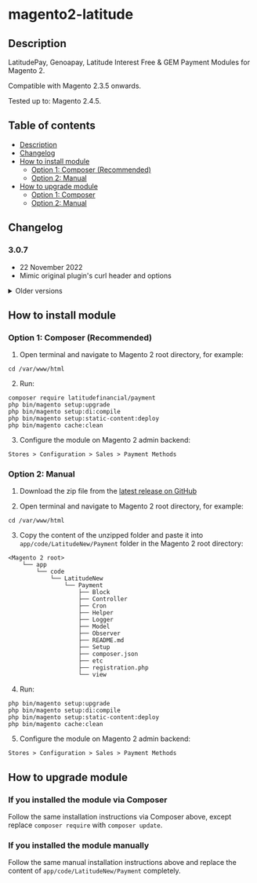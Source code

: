 # magento2-latitude

## Description

LatitudePay, Genoapay, Latitude Interest Free & GEM Payment Modules for Magento 2.

Compatible with Magento 2.3.5 onwards.

Tested up to: Magento 2.4.5.

## Table of contents

* [Description](#description)
* [Changelog](#changelog)
* [How to install module](#how-to-install-module)
    + [Option 1: Composer (Recommended)](#option-1--composer--recommended-)
    + [Option 2: Manual](#option-2--manual)
* [How to upgrade module](#how-to-upgrade-module)
    + [Option 1: Composer](#option-1--composer)
    + [Option 2: Manual](#option-2--manual-1)

## Changelog

### 3.0.7
- 22 November 2022
- Mimic original plugin's curl header and options

<details>
<summary>Older versions</summary>

### 3.0.6
- 22 November 2022
- Phpcs M2 compliance update

### 3.0.5
- 16 November 2022
- update curl and header options

### 3.0.4
- 10 November 2022
- Fixed logging typo
- Added capture condition

### 3.0.3
- 4 November 2022
- Sanitize DOB for LatitudePay/Genoapay API

### 3.0.2
- 2 November 2022
- Add try catch to Install Schema to avoid adding existing value to DB

### 3.0.1
- 28 October 2022
- Fix widget still showing when LC is disabled
- Fix PHP syntax compatibility issue with versions < 7.3 

### 3.0.0
- 18 October 2022
- Compatibility with Magento 2.4.5
- Integration of Latitude Interest Free and GEM
- Upgrade Schema Implementation

### 2.0.7
- 19 July 2022
- Compatibility with Magento 2.4.4
- Adjusted module to not clear session on checkout
- Update status key to pending_latitude_approval to avoid clash with other modules
- Address base url information source to window.BASE_URL
- Updated payment group from offline to installment
- Add log to install module

### 2.0.6
- 31 March 2022
- Ensure backward compatibility with PHP 7.4 and lower

### 2.0.5
- 24 March 2022
- Adjusted composer requirement to allow smoother installation using `composer require`
- Logo renderer adjusted to cater to sites using onepage checkout

### 2.0.4
- 22 March 2022
- Show module version on configuration page

### 2.0.3
- 22 March 2022
- Fix path for packagist

### 2.0.2
- 18 March 2022
- Replace Zend Logger removed in Magento 2.4.3 with a custom logger
- Improve logging information

### 2.0.1
- 17 March 2022
- Change callback redirect from cart page to checkout page

### 2.0.0
- 16 March 2022
- Initial release for Magento 2 plugin rebuild
</details>

## How to install module

### Option 1: Composer (Recommended)

1. Open terminal and navigate to Magento 2 root directory, for example:
```
cd /var/www/html
```
2. Run:
```
composer require latitudefinancial/payment
php bin/magento setup:upgrade
php bin/magento setup:di:compile
php bin/magento setup:static-content:deploy
php bin/magento cache:clean
```
3. Configure the module on Magento 2 admin backend:
```
Stores > Configuration > Sales > Payment Methods
```

### Option 2: Manual

1. Download the zip file from the [latest release on GitHub](https://github.com/Latitude-Financial/magento2-latitude/releases)

2. Open terminal and navigate to Magento 2 root directory, for example:
```
cd /var/www/html
```
3. Copy the content of the unzipped folder and paste it into `app/code/LatitudeNew/Payment` folder in the Magento 2 root directory:
```
<Magento 2 root>
    └── app
        └── code
            └── LatitudeNew
                └── Payment
                    ├── Block
                    ├── Controller
                    ├── Cron
                    ├── Helper
                    ├── Logger
                    ├── Model
                    ├── Observer
                    ├── README.md
                    ├── Setup
                    ├── composer.json
                    ├── etc
                    ├── registration.php
                    └── view
```
4. Run:
```
php bin/magento setup:upgrade
php bin/magento setup:di:compile
php bin/magento setup:static-content:deploy
php bin/magento cache:clean
```
5. Configure the module on Magento 2 admin backend:
```
Stores > Configuration > Sales > Payment Methods
```

## How to upgrade module

### If you installed the module via Composer

Follow the same installation instructions via Composer above, except replace `composer require` with `composer update`.

### If you installed the module manually

Follow the same manual installation instructions above and replace the content of `app/code/LatitudeNew/Payment` completely.
